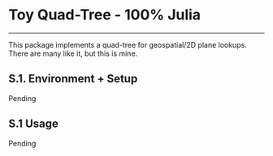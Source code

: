 # Toy Quad-Tree - 100% Julia

-----------------------
This package implements a quad-tree for geospatial/2D plane lookups. There are many like it, but this is mine.

## S.1. Environment + Setup

Pending

## S.1 Usage

Pending
